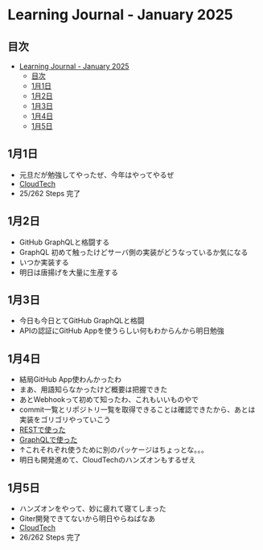 # Learning Journal - January 2025

## 目次
- [Learning Journal - January 2025](#learning-journal---january-2025)
  - [目次](#目次)
  - [1月1日](#1月1日)
  - [1月2日](#1月2日)
  - [1月3日](#1月3日)
  - [1月4日](#1月4日)
  - [1月5日](#1月5日)

## 1月1日
- 元旦だが勉強してやったぜ、今年はやってやるぜ
- [CloudTech](https://kws-cloud-tech.com/)
- 25/262 Steps 完了

## 1月2日
- GitHub GraphQLと格闘する
- GraphQL 初めて触ったけどサーバ側の実装がどうなっているか気になる
- いつか実装する
- 明日は唐揚げを大量に生産する

## 1月3日
- 今日も今日とてGitHub GraphQLと格闘
- APIの認証にGitHub Appを使うらしい何もわからんから明日勉強

## 1月4日
- 結局GitHub App使わんかったわ
- まあ、用語知らなかったけど概要は把握できた
- あとWebhookって初めて知ったわ、これもいいものやで
- commit一覧とリポジトリ一覧を取得できることは確認できたから、あとは実装をゴリゴリやっていこう
- [RESTで使った](https://github.com/google/go-github)
- [GraphQLで使った](https://github.com/hasura/go-graphql-client)
- ↑これそれぞれ使うために別のパッケージはちょっとな。。。
- 明日も開発進めて、CloudTechのハンズオンもするぜえ

## 1月5日
- ハンズオンをやって、妙に疲れて寝てしまった
- Giter開発できてないから明日やらねばなあ
- [CloudTech](https://kws-cloud-tech.com/)
- 26/262 Steps 完了